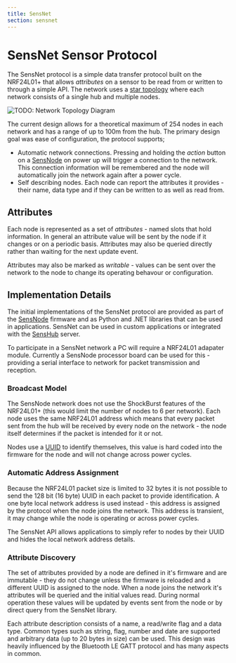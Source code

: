 ```yaml
---
title: SensNet
section: sensnet
---
```

# SensNet Sensor Protocol

The SensNet protocol is a simple data transfer protocol built on the NRF24L01+ that allows *attributes* on a sensor
to be read from or written to through a simple API. The network uses a [star topology](https://en.wikipedia.org/wiki/Star_network)
where each network consists of a single hub and multiple nodes.

![TODO: Network Topology Diagram]()

The current design allows for a theoretical maximum of 254 nodes in each network and has a range of up to 100m from
the hub. The primary design goal was ease of configuration, the protocol supports;

  * Automatic network connections. Pressing and holding the *action* button on a [SensNode](/pages/sensnode/about.html)
    on power up will trigger a connection to the network. This connection information will be remembered and the node
    will automatically join the network again after a power cycle.
  * Self describing nodes. Each node can report the attributes it provides - their name, data type and if they can be
    written to as well as read from.

## Attributes

Each node is represented as a set of *attributes* - named slots that hold information. In general an attribute value
will be sent by the node if it changes or on a periodic basis. Attributes may also be queried directly rather than waiting
for the next update event.

Attributes may also be marked as *writable* - values can be sent over the network to the node to change its operating
behavour or configuration.

## Implementation Details

The initial implementations of the SensNet protocol are provided as part of the [SensNode](/pages/sensnode/about.html)
firmware and as Python and .NET libraries that can be used in applications. SensNet can be used in custom applications
or integrated with the [SensHub](/pages/senshub/about.html) server.

To participate in a SensNet network a PC will require a NRF24L01 adapater module. Currently a SensNode processor board
can be used for this - providing a serial interface to network for packet transmission and reception.

### Broadcast Model

The SensNode network does not use the ShockBurst features of the NRF24L01+ (this would limit the number of nodes to 6
per network). Each node uses the same NRF24L01 address which means that every packet sent from the hub will be received
by every node on the network - the node itself determines if the packet is intended for it or not.

Nodes use a [UUID](https://en.wikipedia.org/wiki/Universally_unique_identifier) to identify themselves, this value is
hard coded into the firmware for the node and will not change across power cycles.

### Automatic Address Assignment

Because the NRF24L01 packet size is limited to 32 bytes it is not possible to send the 128 bit (16 byte) UUID in each
packet to provide identification. A one byte local network address is used instead - this address is assigned by the
protocol when the node joins the network. This address is transient, it may change while the node is operating or
across power cycles.

The SensNet API allows applications to simply refer to nodes by their UUID and hides the local network address details.

### Attribute Discovery

The set of attributes provided by a node are defined in it's firmware and are immutable - they do not change unless the
firmware is reloaded and a different UUID is assigned to the node. When a node joins the network it's attributes will
be queried and the initial values read. During normal operation these values will be updated by events sent from the
node or by direct query from the SensNet library.

Each attribute description consists of a name, a read/write flag and a data type. Common types such as string, flag,
number and date are supported and arbitrary data (up to 20 bytes in size) can be used. This design was heavily influenced
by the Bluetooth LE GATT protocol and has many aspects in common.
